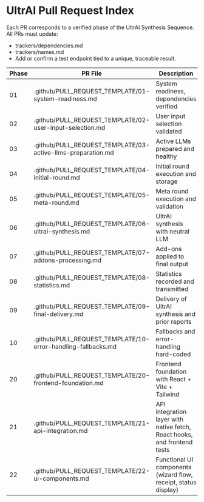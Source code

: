 # UltrAI Pull Request Index

Each PR corresponds to a verified phase of the UltrAI Synthesis Sequence.
All PRs must update:
- trackers/dependencies.md
- trackers/names.md
- Add or confirm a test endpoint tied to a unique, traceable result.

| Phase | PR File | Description |
|-------|---------|-------------|
| 01 | .github/PULL_REQUEST_TEMPLATE/01-system-readiness.md | System readiness, dependencies verified |
| 02 | .github/PULL_REQUEST_TEMPLATE/02-user-input-selection.md | User input selection validated |
| 03 | .github/PULL_REQUEST_TEMPLATE/03-active-llms-preparation.md | Active LLMs prepared and healthy |
| 04 | .github/PULL_REQUEST_TEMPLATE/04-initial-round.md | Initial round execution and storage |
| 05 | .github/PULL_REQUEST_TEMPLATE/05-meta-round.md | Meta round execution and validation |
| 06 | .github/PULL_REQUEST_TEMPLATE/06-ultrai-synthesis.md | UltrAI synthesis with neutral LLM |
| 07 | .github/PULL_REQUEST_TEMPLATE/07-addons-processing.md | Add-ons applied to final output |
| 08 | .github/PULL_REQUEST_TEMPLATE/08-statistics.md | Statistics recorded and transmitted |
| 09 | .github/PULL_REQUEST_TEMPLATE/09-final-delivery.md | Delivery of UltrAI synthesis and prior reports |
| 10 | .github/PULL_REQUEST_TEMPLATE/10-error-handling-fallbacks.md | Fallbacks and error-handling hard-coded |
| 20 | .github/PULL_REQUEST_TEMPLATE/20-frontend-foundation.md | Frontend foundation with React + Vite + Tailwind |
| 21 | .github/PULL_REQUEST_TEMPLATE/21-api-integration.md | API integration layer with native fetch, React hooks, and frontend tests |
| 22 | .github/PULL_REQUEST_TEMPLATE/22-ui-components.md | Functional UI components (wizard flow, receipt, status display) |
